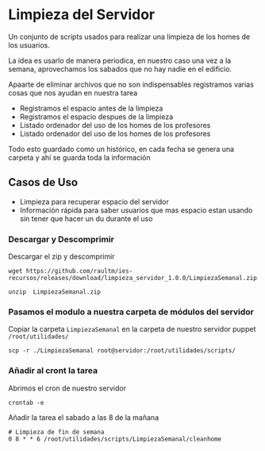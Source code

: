 
# Limpieza del Servidor

Un conjunto de scripts usados para realizar una limpieza de los homes de los usuarios.

La idea es usarlo de manera periodica, en nuestro caso una vez a la semana, aprovechamos los sabados que no hay nadie en el edificio.

Apaarte de eliminar archivos que no son indispensables registramos varias cosas que nos ayudan en nuestra tarea

- Registramos el espacio antes de la limpieza
- Registramos el espacio despues de la limpieza
- Listado ordenador del uso de los homes de los profesores
- Listado ordenador del uso de los homes de los profesores

Todo esto guardado como un histórico, en cada fecha se genera una carpeta y ahí se guarda toda la información

## Casos de Uso
- Limpieza para recuperar espacio del servidor
- Información rápida para saber usuarios que mas espacio estan usando sin tener que hacer un du durante el uso

### Descargar y Descomprimir
Descargar el zip y descomprimir

```
wget https://github.com/raultm/ies-recursos/releases/download/limpieza_servidor_1.0.0/LimpiezaSemanal.zip

unzip  LimpiezaSemanal.zip
```

### Pasamos el modulo a nuestra carpeta de módulos del servidor

Copiar la carpeta `LimpiezaSemanal` en la carpeta de nuestro servidor puppet `/root/utilidades/`

```
scp -r ./LimpiezaSemanal root@servidor:/root/utilidades/scripts/
```


### Añadir al cront la tarea

Abrimos el cron de nuestro servidor

```
crontab -e
```

Añadir la tarea el sabado a las 8 de la mañana

```
# Limpieza de fin de semana
0 8 * * 6 /root/utilidades/scripts/LimpiezaSemanal/cleanhome
```


